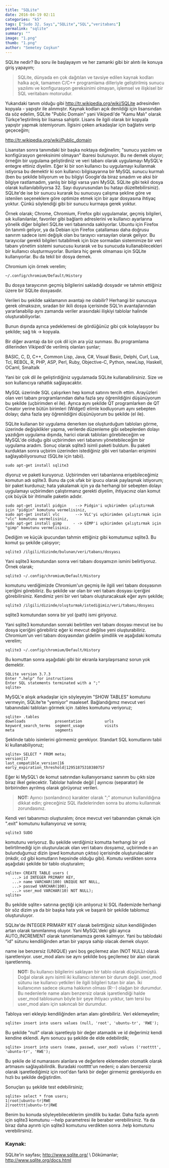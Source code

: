 ```yaml
---
title: "SQLite"
date: 2016-04-19 02:11
categories: "k5"
tags: ["Sudo 32. Sayı","SQLite","SQL","veritabanı"]
permalink: "sqlite"
summary: ""
image: "1.png"
thumb: "1.png"
author: "Semetey Coşkun"
---
```


SQLite nedir? Bu soru ile başlayayım ve her zamanki gibi bir alıntı ile konuya giriş yapayım;

>SQLite, dünyada en çok dağıtılan ve tavsiye edilen kaynak kodları halka açık, tamamen C/C++ programlama dilleriyle geliştirilmiş sunucu yazılımı ve konfigurasyon gereksinimi olmayan, işlemsel ve ilişkisel bir SQL veritabanı motorudur.

Yukarıdaki tanım olduğu gibi <http://tr.wikipedia.org/wiki/SQLite> adresinden kopyala - yapıştır ile alınmıştır. Kaynak kodları açık denildiği için lisansından da söz edelim, SQLite "Public Domain" yani Vikipedi'de "Kamu Malı" olarak Türkçe'leştirilmiş bir lisansa sahiptir. Lisans ile ilgili olarak bir kopyala yapıştır yapmak istemiyorum. İlgisini çeken arkadaşlar için bağlatnı verip geçeceğim;

<http://tr.wikipedia.org/wiki/Public_domain>

Lisanstan sonra tanımdaki bir başka noktaya değinelim; "sunucu yazılımı ve konfigürasyon gereksinimi olmayan" ibaresi bulunuyor. Bu ne demek oluyor; örneğin bir uygulama geliştirdiniz ve veri tabanı olarak uygulamayı MySQL'e entegre ettiniz diyelim. Eğer ki bir son kullanıcı bu uygulamayı kullanmak istiyorsa bu demektir ki son kullanıcı bilgisayarına bir MySQL sunucu kurmalı (ben bu şekilde biliyorum ve bu bilgiyi Google'da biraz sınadım ve aksi bir bilgiye rastlamadım, yanlış bir bilgi varsa yani MySQL SQLite gibi tekil dosya olarak kullanılabiliyorsa 32. Sayı duyurusundan bu hatayı düzeltebilirsiniz). SQLite'de ise bir sunucu kurarak bu sunucuyu çalışma şekline göre ve istenilen seçeneklere göre optimize etmek için bir ayar dosyasına ihtiyaç yoktur. Çünkü söylendiği gibi bir sunucu kurmaya gerek yoktur.

Örnek olarak; Chrome, Chromium, Firefox gibi uygulamalar, geçmiş bilgileri, sık kullanılanlar, favoriler gibi bağlantı adreslerini ve kullanıcı ayarlarına yönelik diğer bilgileri SQLite veri tabanında saklıyorlar. Ubuntu için Firefox ön tanımlı geliyor, ya da Debian için Firefox çatallaması daha doğrusu sanırım sadece ismi değişik olan bu tarayıcı varsayılan olarak geliyor. Bu tarayıcılar gerekli bilgileri tutabilmek için bize sormadan sistemimize bir veri tabanı yönetim sistemi sunucusu kurarak ve bu sunucuda kullanabilecekleri bir kullanıcı oluşturmuyorlar. Bunlara hiç gerek olmaması için SQLite kullanıyorlar. Bu da tekil bir dosya demek.

Chromium için örnek verelim;

```
~/.config/chromium/Default/History
```

Bu dosya tarayıcının geçmiş bilgilerini sakladığı dosyadır ve tahmin ettiğiniz üzere bir SQLite dosyasıdır.

Verileri bu şekilde saklamanın avantajı ne olabilir? Herhangi bir sunucuya gerek olmaksızın, sıradan bir ikili dosya içerisinde SQL'in avantajlarından yararlanabilip aynı zamanda veriler arasındaki ilişkiyi tablolar halinde oluşturabiliyorlar.

Bunun dışında ayrıca yedeklemesi de gördüğünüz gibi çok kolaylaşıyor bu şekilde; sağ tık -> kopyala.

Bir diğer avantajı da bir çok dil için ara yüz sunması. Bu programlama dillerinden Vikipedi'de verilmiş olanları şunlar;

BASIC, C, D, C++, Common Lisp, Java, C#, Visual Basic, Delphi, Curl, Lua, Tcl, REBOL, R, PHP, ASP, Perl, Ruby, Objective-C, Python, newLisp, Haskell, OCaml, Smaltalk

Yani bir çok dil ile geliştirdiğiniz uygulamada SQLite kullanabilirsiniz. Size ve son kullanıcıya rahatlık sağlayacaktır.

MySQL üzerinde SQL çalışırken hep komut satırını tercih ettim. Arayüzleri olan veri tabanı programlarından daha fazla şey öğrenildiğini düşünüyorum bu şekilde (uçbirimden el ile). Ayrıca aynı şekilde QT programlarken de QT Creator yerine bütün birimleri (Widget) elimle kodluyorum aynı sebepten dolayı; daha fazla şey öğrenildiğini düşünüyorum bu şekilde (el ile).

SQLite kullanan bir uygulama denerken ise oluşturduğum tabloları görme, üzerinde değişiklikler yapma, verilerde düzenleme gibi sebeplerden dolayı yazdığım uygulama dışında, harici olarak tabloları görebileceğim ve MySQL'de olduğu gibi uçbirimden veri tabanını yönetebileceğim bir uygulama aradım. Sonuç olarak sqlite3 isimli paketi buldum. Bu paketi kurduktan sonra uçbirim üzerinden istediğiniz gibi veri tabanları erişimini sağlayabiliyorsunuz (SQLite için tabii).

```
sudo apt-get install sqlite3
```

diyoruz ve paketi kuruyoruz. Uçbirimden veri tabanlarına erişebileceğimiz komutun adı sqlite3. Bunu da çok ufak bir ipucu olarak paylaşmak istiyorum; bir paket kurdunuz; hata yakalamak için ya da herhangi bir sebepten dolayı uygulamayı uçbirimden çalıştırmanız gerekti diyelim, ihtiyacınız olan komut çok büyük bir ihtimalle paketin adıdır.

```
sudo apt-get install pidgin    --> Pidgin'i uçbirimden çalıştırmak için "pidgin" komutunu vermelisiniz,
sudo apt-get install vlc       --> VLC'yi uçbirimden çalıştırmak için "vlc" komutunu vermelisiniz,
sudo apt-get install gimp     - -> GIMP'i uçbirimden çalıştırmak için "gimp" komutunu vermelisiniz.
```

Dediğim ve küçük ipucundan tahmin ettiğiniz gibi komutumuz sqlite3. Bu komut şu şekilde çalışıyor;

```
sqlite3 /ilgili/dizinde/bulunan/veri/tabanı/dosyası
```

Yani sqlite3 komutundan sonra veri tabanı dosyamızın ismini belirtiyoruz. Örnek olarak;

```
sqlite3 ~/.config/chromium/Default/History
```

komutunu verdiğimizde Chromium'un geçmiş ile ilgili veri tabanı dosyasının içeriğini görebiliriz. Bu şekilde var olan bir veri tabanı dosyası içeriğini görebilirsiniz. Kendimiz yeni bir veri tabanı oluşturacaksak eğer aynı şekilde;

```
sqlite3 /ilgili/dizinde/oluşturmak/istediğimiz/veri/tabanı/dosyası
```

sqlite3 komutundan sonra bir yol (path) ismi giriyoruz.

Yani sqlite3 komutundan sonraki belirtilen veri tabanı dosyası mevcut ise bu dosya içeriğini görebiliriz eğer ki mevcut değilse yeni oluşturabiliriz. Chromium'un veri tabanı dosyasından gidelim şimdilik ve aşağıdaki komutu verelim;

```
sqlite3 ~/.config/chromium/Default/History
```

Bu komuttan sonra aşağıdaki gibi bir ekranla karşılaşırsanız sorun yok demektir.

```
SQLite version 3.7.3
Enter ".help" for instructions
Enter SQL statements terminated with a ";"
sqlite>
```

MySQL'e alışık arkadaşlar için söyleyeyim "SHOW TABLES" komutunu vermeyin, SQLite'te "yemiyor" maalesef. Bağlandığımız mevcut veri tabanındaki tabloları görmek için  .tables komutunu veriyoruz;

```
sqlite> .tables
downloads             presentation          urls                
keyword_search_terms  segment_usage         visits              
meta                  segments   
```

Şeklinde tablo isimlerini görmemiz gerekiyor. Standart SQL komutlarını tabii ki kullanabiliyoruz;

```
sqlite> SELECT * FROM meta;
version|17
last_compatible_version|16
early_expiration_threshold|12951875310380757
```

Eğer ki MySQL'i de komut satırından kullanıyorsanız sanırım bu çıktı size biraz ilkel gelecektir. Tablolar halinde değil \| ayırıcısı (separator) ile birbirinden ayrılmış olarak görüyoruz verileri.

>**NOT:** Ayırıcı (sonlandırıcı) karakter olarak ";" atomunun kullanıldığına dikkat edin; gireceğiniz SQL ifadelerinden sonra bu atomu kullanmak zorundasınız.

Kendi veri tabanımızı oluşturalım; önce mevcut veri tabanından çıkmak için ".exit" komutunu kullanıyoruz ve sonra;

```
sqlite3 SUDO
```

komutunu veriyoruz. Bu şekilde verdiğimiz komutta herhangi bir yol belirtilmediği için oluşturulacak olan veri tabanı dosyamız, uçbirimde o an bulunduğumuz dizin (pwd komutunun çıktısı) içerisinde oluşturulacaktır (mkdir, cd gibi komutların hepsinde olduğu gibi). Komutu verdikten sonra aşağıdaki şekilde bir tablo oluşturalım;

```
sqlite> CREATE TABLE users (
   ...> id INTEGER PRIMARY KEY,
   ...> name VARCHAR(100) UNIQUE NOT NULL,
   ...> passwd VARCHAR(100),
   ...> user_mod VARCHAR(10) NOT NULL);
sqlite>
```

Bu şekilde sqlite> satırına geçtiği için anlıyoruz ki SQL ifademizde herhangi bir söz dizim ya da bir başka hata yok ve başarılı bir şekilde tablomuz oluşturuluyor.

SQLite'de INTEGER PRIMARY KEY  olarak belirttiğiniz sütun kendiliğinden artan olarak tanımlanmış oluyor. Yani MySQL'deki gibi ayrıca AUTO_INCREMENT olarak tanımlamamıza gerek kalmıyor. Yani bu tablodaki "id" sütunu kendiliğinden artan bir yapıya sahip olacak demek oluyor.

name ise benzersiz (UNIQUE) yani boş geçilemez alan (NOT NULL) olarak işaretleniyor.
user_mod alanı ise aynı şekilde boş geçilemez bir alan olarak işaretlenmiş.

>**NOT:** Bu kullanıcı bilgilerini saklayan bir tablo olarak düşünülmüştü. Doğal olarak aynı isimli iki kullanıcı istenen bir durum değil. user_mod sütunu ise kullanıcı yetkileri ile ilgili bilgileri tutan bir alan. İki kullanıcının sadece okuma hakkının olması (R--) olağan bir durumdur. Bu nedenlerle name alanı benzersiz olarak işaretlendiği halde user_mod tablosunun böyle bir şeye ihtiyacı yoktur, tam tersi bu user_mod alanı için sakıncalı bir durumdur.

Tabloya veri ekleyip kendiliğinden artan alanı görebiliriz. Veri eklemeyelim;

```
sqlite> insert into users values (null, 'root', 'ubuntu-tr', 'RWE');
```

Bu şekilde "null" olarak işaretleyip bir değer atamadık ve id değerimiz kendi kendine eklendi. Aynı sonucu şu şekilde de elde edebilirdik;

```
sqlite> insert into users (name, passwd, user_mod) values ('rootttt', 'ubuntu-tr', 'RWE');
```

Bu şekile de id numarasını alanlara ve değerlere eklemeden otomatik olarak artmasını sağlayabilirdik. Buradaki roottttt'un nedeni; o alanı benzersiz olarak işaretlediğimiz için root'dan farklı bir değer girmemiz gerekiyordu en hızlı bu şekilde değiştirdim.

Sonuçları şu şekilde test edebilirsiniz;

```
sqlite> select * from users;
1|root|ubuntu-tr|RWE
2|rootttt|ubuntu-tr|RWE
```

Benim bu konuda söyleyebileceklerim şimdilik bu kadar. Daha fazla ayrıntı için sqlite3 komutunu --help parametresi ile beraber verebilirsiniz. Ya da biraz daha ayrıntı için sqlite3 komutunu verdikten sonra .help komutunu verebilirsiniz.

### Kaynak:
SQLite'in sayfası; <http://www.sqlite.org/> \\
Dökümanlar; <http://www.sqlite.org/docs.html>
